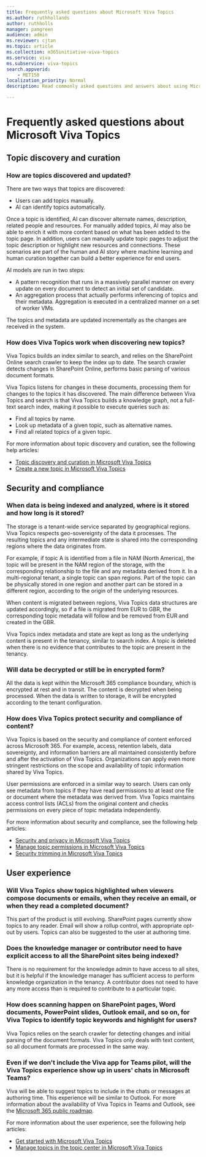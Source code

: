 ```yaml
---
title: Frequently asked questions about Microsoft Viva Topics
ms.author: ruthhollands
author: ruthholls
manager: pamgreen
audience: admin
ms.reviewer: cjtan
ms.topic: article
ms.collection: m365initiative-viva-topics
ms.service: viva 
ms.subservice: viva-topics 
search.appverid:
    - MET150  
localization_priority: Normal
description: Read commonly asked questions and answers about using Microsoft Viva Topics.

---
```


# Frequently asked questions about Microsoft Viva Topics 

## Topic discovery and curation

### How are topics discovered and updated?

There are two ways that topics are discovered:

- Users can add topics manually.
- AI can identify topics automatically.

Once a topic is identified, AI can discover alternate names, description, related people and resources. For manually added topics, AI may also be able to enrich it with more content based on what has been added to the topic page. In addition, users can manually update topic pages to adjust the topic description or highlight new resources and connections. These scenarios are part of the human and AI story where machine learning and human curation together can build a better experience for end users. 
 
AI models are run in two steps:

- A pattern recognition that runs in a massively parallel manner on every update on every document to detect an initial set of candidate.
- An aggregation process that actually performs inferencing of topics and their metadata. Aggregation is executed in a centralized manner on a set of worker VMs.

The topics and metadata are updated incrementally as the changes are received in the system.

### How does Viva Topics work when discovering new topics?

Viva Topics builds an index similar to search, and relies on the SharePoint Online search crawler to keep the index up to date. The search crawler detects changes in SharePoint Online, performs basic parsing of various document formats.

Viva Topics listens for changes in these documents, processing them for changes to the topics it has discovered. The main difference between Viva Topics and search is that Viva Topics builds a knowledge graph, not a full-text search index, making it possible to execute queries such as:

- Find all topics by name.
- Look up metadata of a given topic, such as alternative names.
- Find all related topics of a given topic. 

For more information about topic discovery and curation, see the following help articles:

- [Topic discovery and curation in Microsoft Viva Topics](topic-experiences-discovery-curation.md)
- [Create a new topic in Microsoft Viva Topics](create-a-topic.md)

## Security and compliance

### When data is being indexed and analyzed, where is it stored and how long is it stored?

The storage is a tenant-wide service separated by geographical regions. Viva Topics respects geo-sovereignty of the data it processes. The resulting topics and any intermediate state is shared into the corresponding regions where the data originates from.

For example, if topic A is identified from a file in NAM (North America), the topic will be present in the NAM region of the storage, with the corresponding relationship to the file and any metadata derived from it. In a multi-regional tenant, a single topic can span regions. Part of the topic can be physically stored in one region and another part can be stored in a different region, according to the origin of the underlying resources.

When content is migrated between regions, Viva Topics data structures are updated accordingly, so if a file is migrated from EUR to GBR, the corresponding topic metadata will follow and be removed from EUR and created in the GBR.

Viva Topics index metadata and state are kept as long as the underlying content is present in the tenancy, similar to search index. A topic is deleted when there is no evidence that contributes to the topic are present in the tenancy.

### Will data be decrypted or still be in encrypted form?

All the data is kept within the Microsoft 365 compliance boundary, which is encrypted at rest and in transit. The content is decrypted when being processed. When the data is written to storage, it will be encrypted according to the tenant configuration.

### How does Viva Topics protect security and compliance of content?

Viva Topics is based on the security and compliance of content enforced across Microsoft 365. For example, access, retention labels, data sovereignty, and information barriers are all maintained consistently before and after the activation of Viva Topics. Organizations can apply even more stringent restrictions on the scope and availability of topic information shared by Viva Topics.  
 
User permissions are enforced in a similar way to search. Users can only see metadata from topics if they have read permissions to at least one file or document where the metadata was derived from. Viva Topics maintains access control lists (ACLs) from the original content and checks permissions on every piece of topic metadata independently.

For more information about security and compliance, see the following help articles:

- [Security and privacy in Microsoft Viva Topics](topic-experiences-security-privacy.md)
- [Manage topic permissions in Microsoft Viva Topics](topic-experiences-user-permissions.md)
- [Security trimming in Microsoft Viva Topics](topic-experiences-security-trimming.md)

## User experience

### Will Viva Topics show topics highlighted when viewers compose documents or emails, when they receive an email, or when they read a completed document?

This part of the product is still evolving. SharePoint pages currently show topics to any reader. Email will show a rollup control, with appropriate opt-out by users. Topics can also be suggested to the user at authoring time.

### Does the knowledge manager or contributor need to have explicit access to all the SharePoint sites being indexed?

There is no requirement for the knowledge admin to have access to all sites, but it is helpful if the knowledge manager has sufficient access to perform knowledge organization in the tenancy. A contributor does not need to have any more access than is required to contribute to a particular topic.

### How does scanning happen on SharePoint pages, Word documents, PowerPoint slides, Outlook email, and so on, for Viva Topics to identify topic keywords and highlight for users?

Viva Topics relies on the search crawler for detecting changes and initial parsing of the document formats. Viva Topics only deals with text content, so all document formats are processed in the same way.

### Even if we don't include the Viva app for Teams pilot, will the Viva Topics experience show up in users' chats in Microsoft Teams?

Viva will be able to suggest topics to include in the chats or messages at authoring time. This experience will be similar to Outlook. For more information about the availability of Viva Topics in Teams and Outlook, see the [Microsoft 365 public roadmap](https://www.microsoft.com/en-us/microsoft-365/roadmap).

For more information about the user experience, see the following help articles:

- [Get started with Microsoft Viva Topics](get-started-with-viva-topics.md)
- [Manage topics in the topic center in Microsoft Viva Topics](manage-topics.md)
